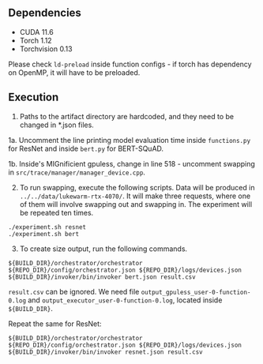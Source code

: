 
## Dependencies

* CUDA 11.6
* Torch 1.12
* Torchvision 0.13

Please check `ld-preload` inside function configs - if torch has dependency on OpenMP,
it will have to be preloaded.

## Execution

1. Paths to the artifact directory are hardcoded, and they need to be changed in *.json files.

1a. Uncomment the line printing model evaluation time inside `functions.py` for ResNet and inside `bert.py` for BERT-SQuAD.

1b. Inside's MIGnificient gpuless, change in line 518 - uncomment swapping in `src/trace/manager/manager_device.cpp`.

2. To run swapping, execute the following scripts. Data will be produced in `../../data/lukewarm-rtx-4070/`.
It will make three requests, where one of them will involve swapping out and swapping in.
The experiment will be repeated ten times.

```
./experiment.sh resnet
./experiment.sh bert
```

3. To create size output, run the following commands.

```
${BUILD_DIR}/orchestrator/orchestrator ${REPO_DIR}/config/orchestrator.json ${REPO_DIR}/logs/devices.json
${BUILD_DIR}/invoker/bin/invoker bert.json result.csv
```

`result.csv` can be ignored. We need file `output_gpuless_user-0-function-0.log` and `output_executor_user-0-function-0.log`,
located inside `${BUILD_DIR}`.

Repeat the same for ResNet:

```
${BUILD_DIR}/orchestrator/orchestrator ${REPO_DIR}/config/orchestrator.json ${REPO_DIR}/logs/devices.json
${BUILD_DIR}/invoker/bin/invoker resnet.json result.csv
```
